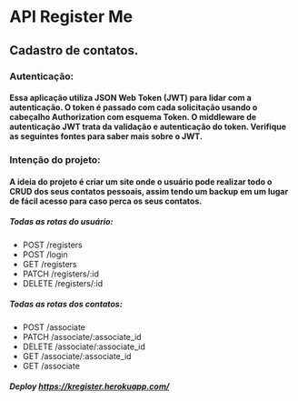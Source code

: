 # API Register Me

## Cadastro de contatos.
### Autenticação:
#### Essa aplicação utiliza JSON Web Token (JWT) para lidar com a autenticação. O token é passado com cada solicitação usando o cabeçalho Authorization com esquema Token. O middleware de autenticação JWT trata da validação e autenticação do token. Verifique as seguintes fontes para saber mais sobre o JWT.
### Intenção do projeto:
#### A ideia do projeto é criar um site onde o usuário pode realizar todo o CRUD dos seus contatos pessoais, assim tendo um backup em um lugar de fácil acesso para caso perca os seus contatos.
##### Todas as rotas do usuário:
* POST /registers
* POST /login
* GET /registers
* PATCH /registers/:id
* DELETE /registers/:id
##### Todas as rotas dos contatos:
* POST /associate
* PATCH /associate/:associate_id
* DELETE /associate/:associate_id
* GET /associate/:associate_id
* GET /associate
##### Deploy https://kregister.herokuapp.com/

